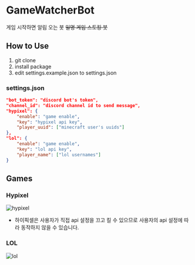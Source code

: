 # GameWatcherBot
게임 시작하면 알림 오는 봇 ~~일명 게임 스토킹 봇~~

## How to Use
1. git clone
2. install package
3. edit settings.example.json to settings.json 

### settings.json
``` json
"bot_token": "discord bot's token",
"channel_id": "discord channel id to send message",
"hypixel": {
    "enable": "game enable",
    "key": "hypixel api key",
    "player_uuid": ["minecraft user's uuids"]
},
"lol": {
    "enable": "game enable",
    "key": "lol api key",
    "player_name": ["lol usernames"]
}
```

## Games
### Hypixel
![hypixel](https://media.discordapp.net/attachments/700329896429224007/811953085198893086/unknown.png)<br>
* 하이픽셀은 사용자가 직접 api 설정을 끄고 킬 수 있으므로 사용자의 api 설정에 따라 동작하지 않을 수 있습니다.

### LOL
![lol](https://cdn.discordapp.com/attachments/811199708110389278/812593713024204800/unknown.png)
